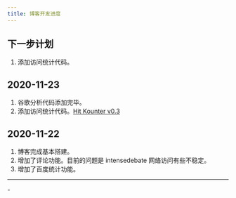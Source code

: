 ```yaml
---
title: 博客开发进度
---
```

## 下一步计划
1. 添加访问统计代码。

## 2020-11-23
1. 谷歌分析代码添加完毕。
2. 添加访问统计代码。[Hit Kounter v0.3](https://jerryzou.com/posts/introduction-to-hit-kounter-lc/)

## 2020-11-22
1. 博客完成基本搭建。
2. 增加了评论功能。目前的问题是 intensedebate 网络访问有些不稳定。
3. 增加了百度统计功能。


---

<span data-hk-page="current"> - </span>
